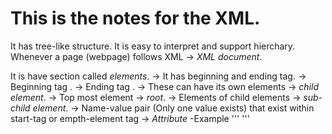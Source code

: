 # This is the notes for the XML.
It has tree-like structure.
It is easy to interpret and support hierchary.
Whenever a page (webpage) follows XML -> *XML document*.

It is have section called *elements*.
 -> It has beginning and ending tag.
    -> Beginning tag <ElemeName>.
    -> Ending tag </ELementName>.
    -> These can have its own elements -> *child element*.
    -> Top most element -> *root*.
    -> Elements of child elements -> *sub-child element*.
    -> Name-value pair (Only one value exists) that exist within start-tag or empth-element tag -> *Attribute*
        -Example 
    '''
      <ElementName Attribute= value> </ElementName>
'''
